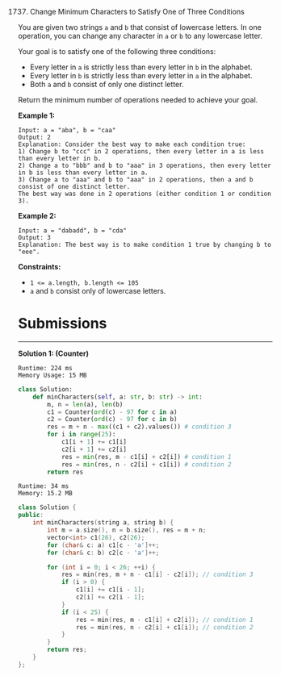 1737. Change Minimum Characters to Satisfy One of Three Conditions

You are given two strings `a` and `b` that consist of lowercase letters. In one operation, you can change any character in `a` or `b` to any lowercase letter.

Your goal is to satisfy one of the following three conditions:

* Every letter in `a` is strictly less than every letter in `b` in the alphabet.
* Every letter in `b` is strictly less than every letter in `a` in the alphabet.
* Both `a` and `b` consist of only one distinct letter.

Return the minimum number of operations needed to achieve your goal.

 

**Example 1:**
```
Input: a = "aba", b = "caa"
Output: 2
Explanation: Consider the best way to make each condition true:
1) Change b to "ccc" in 2 operations, then every letter in a is less than every letter in b.
2) Change a to "bbb" and b to "aaa" in 3 operations, then every letter in b is less than every letter in a.
3) Change a to "aaa" and b to "aaa" in 2 operations, then a and b consist of one distinct letter.
The best way was done in 2 operations (either condition 1 or condition 3).
```

**Example 2:**
```
Input: a = "dabadd", b = "cda"
Output: 3
Explanation: The best way is to make condition 1 true by changing b to "eee".
```

**Constraints:**

* `1 <= a.length, b.length <= 105`
* `a` and `b` consist only of lowercase letters.

# Submissions
---
**Solution 1: (Counter)**
```
Runtime: 224 ms
Memory Usage: 15 MB
```
```python
class Solution:
    def minCharacters(self, a: str, b: str) -> int:
        m, n = len(a), len(b)
        c1 = Counter(ord(c) - 97 for c in a)
        c2 = Counter(ord(c) - 97 for c in b)
        res = m + n - max((c1 + c2).values()) # condition 3
        for i in range(25):
            c1[i + 1] += c1[i]
            c2[i + 1] += c2[i]
            res = min(res, m - c1[i] + c2[i]) # condition 1
            res = min(res, n - c2[i] + c1[i]) # condition 2
        return res
```

```
Runtime: 34 ms
Memory: 15.2 MB
```
```c++
class Solution {
public:
    int minCharacters(string a, string b) {
        int m = a.size(), n = b.size(), res = m + n;
        vector<int> c1(26), c2(26);
        for (char& c: a) c1[c - 'a']++;
        for (char& c: b) c2[c - 'a']++;

        for (int i = 0; i < 26; ++i) {
            res = min(res, m + n - c1[i] - c2[i]); // condition 3
            if (i > 0) {
                c1[i] += c1[i - 1];
                c2[i] += c2[i - 1];
            }
            if (i < 25) {
                res = min(res, m - c1[i] + c2[i]); // condition 1
                res = min(res, n - c2[i] + c1[i]); // condition 2
            }
        }
        return res;
    }
};
```
